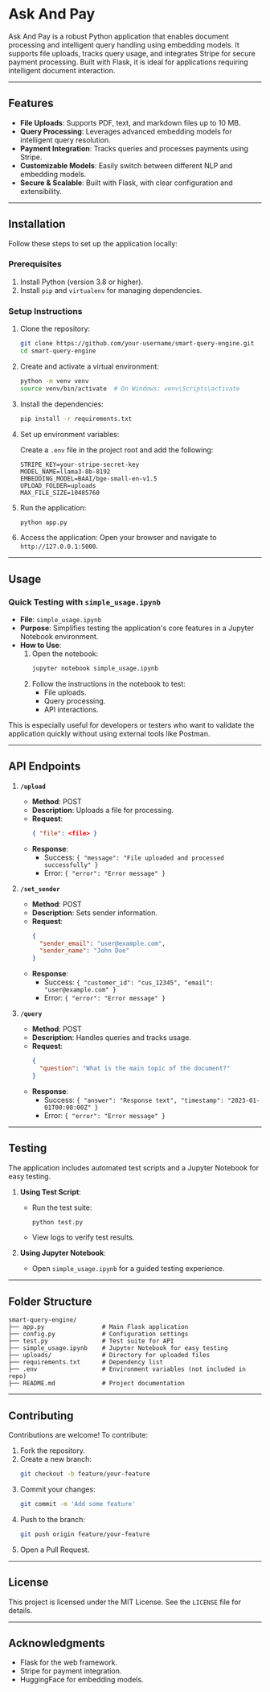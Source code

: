 # Ask And Pay

Ask And Pay is a robust Python application that enables document processing and intelligent query handling using embedding models. It supports file uploads, tracks query usage, and integrates Stripe for secure payment processing. Built with Flask, it is ideal for applications requiring intelligent document interaction.

---

## Features

- **File Uploads**: Supports PDF, text, and markdown files up to 10 MB.
- **Query Processing**: Leverages advanced embedding models for intelligent query resolution.
- **Payment Integration**: Tracks queries and processes payments using Stripe.
- **Customizable Models**: Easily switch between different NLP and embedding models.
- **Secure & Scalable**: Built with Flask, with clear configuration and extensibility.

---

## Installation

Follow these steps to set up the application locally:

### Prerequisites

1. Install Python (version 3.8 or higher).
2. Install `pip` and `virtualenv` for managing dependencies.

### Setup Instructions

1. Clone the repository:
   ```bash
   git clone https://github.com/your-username/smart-query-engine.git
   cd smart-query-engine
   ```

2. Create and activate a virtual environment:
   ```bash
   python -m venv venv
   source venv/bin/activate  # On Windows: venv\Scripts\activate
   ```

3. Install the dependencies:
   ```bash
   pip install -r requirements.txt
   ```

4. Set up environment variables:
   
   Create a `.env` file in the project root and add the following:
   ```env
   STRIPE_KEY=your-stripe-secret-key
   MODEL_NAME=llama3-8b-8192
   EMBEDDING_MODEL=BAAI/bge-small-en-v1.5
   UPLOAD_FOLDER=uploads
   MAX_FILE_SIZE=10485760
   ```

5. Run the application:
   ```bash
   python app.py
   ```

6. Access the application:
   Open your browser and navigate to `http://127.0.0.1:5000`.

---

## Usage

### Quick Testing with `simple_usage.ipynb`

- **File**: `simple_usage.ipynb`
- **Purpose**: Simplifies testing the application's core features in a Jupyter Notebook environment.
- **How to Use**:
  1. Open the notebook:
     ```bash
     jupyter notebook simple_usage.ipynb
     ```
  2. Follow the instructions in the notebook to test:
     - File uploads.
     - Query processing.
     - API interactions.

This is especially useful for developers or testers who want to validate the application quickly without using external tools like Postman.

---

## API Endpoints

1. **`/upload`**
   - **Method**: POST
   - **Description**: Uploads a file for processing.
   - **Request**:
     ```json
     { "file": <file> }
     ```
   - **Response**:
     - Success: `{ "message": "File uploaded and processed successfully" }`
     - Error: `{ "error": "Error message" }`

2. **`/set_sender`**
   - **Method**: POST
   - **Description**: Sets sender information.
   - **Request**:
     ```json
     {
       "sender_email": "user@example.com",
       "sender_name": "John Doe"
     }
     ```
   - **Response**:
     - Success: `{ "customer_id": "cus_12345", "email": "user@example.com" }`
     - Error: `{ "error": "Error message" }`

3. **`/query`**
   - **Method**: POST
   - **Description**: Handles queries and tracks usage.
   - **Request**:
     ```json
     {
       "question": "What is the main topic of the document?"
     }
     ```
   - **Response**:
     - Success: `{ "answer": "Response text", "timestamp": "2023-01-01T00:00:00Z" }`
     - Error: `{ "error": "Error message" }`

---

## Testing

The application includes automated test scripts and a Jupyter Notebook for easy testing.

1. **Using Test Script**:
   - Run the test suite:
     ```bash
     python test.py
     ```
   - View logs to verify test results.

2. **Using Jupyter Notebook**:
   - Open `simple_usage.ipynb` for a guided testing experience.

---

## Folder Structure

```
smart-query-engine/
├── app.py                # Main Flask application
├── config.py             # Configuration settings
├── test.py               # Test suite for API
├── simple_usage.ipynb    # Jupyter Notebook for easy testing
├── uploads/              # Directory for uploaded files
├── requirements.txt      # Dependency list
├── .env                  # Environment variables (not included in repo)
├── README.md             # Project documentation
```

---

## Contributing

Contributions are welcome! To contribute:

1. Fork the repository.
2. Create a new branch:
   ```bash
   git checkout -b feature/your-feature
   ```
3. Commit your changes:
   ```bash
   git commit -m 'Add some feature'
   ```
4. Push to the branch:
   ```bash
   git push origin feature/your-feature
   ```
5. Open a Pull Request.

---

## License

This project is licensed under the MIT License. See the `LICENSE` file for details.

---

## Acknowledgments

- Flask for the web framework.
- Stripe for payment integration.
- HuggingFace for embedding models.

